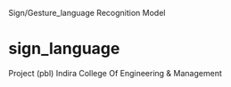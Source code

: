 Sign/Gesture_language Recognition Model
# sign_language
Project (pbl)
Indira College Of Engineering & Management
